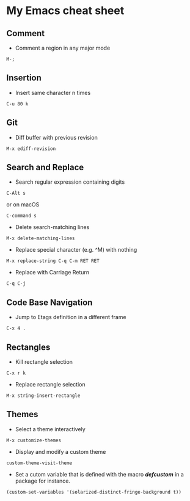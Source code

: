 # My Emacs cheat sheet

## Comment

- Comment a region in any major mode

```
M-;
```

## Insertion

- Insert same character n times

```
C-u 80 k
```

## Git

- Diff buffer with previous revision

```
M-x ediff-revision
```

## Search and Replace

- Search regular expression containing digits

```
C-Alt s
```

or on macOS

```
C-command s
```

- Delete search-matching lines
```
M-x delete-matching-lines
```

- Replace special character (e.g. ^M) with nothing

```
M-x replace-string C-q C-m RET RET
```

- Replace with Carriage Return

```
C-q C-j
```

## Code Base Navigation

- Jump to Etags definition in a different frame

```
C-x 4 .
```

## Rectangles

- Kill rectangle selection 

```
C-x r k
```

- Replace rectangle selection

```
M-x string-insert-rectangle
```

## Themes

- Select a theme interactively

```
M-x customize-themes
```

- Display and modify a custom theme

```
custom-theme-visit-theme
```

- Set a cutom variable that is defined with the macro ***defcustom*** in a
  package for instance.

```
(custom-set-variables '(solarized-distinct-fringe-background t))
```
